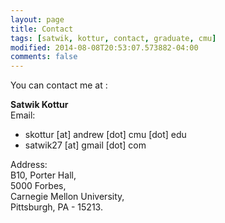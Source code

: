 ```yaml
---
layout: page
title: Contact
tags: [satwik, kottur, contact, graduate, cmu]
modified: 2014-08-08T20:53:07.573882-04:00
comments: false
---
```


You can contact me at :

<b>Satwik Kottur</b><br/>
Email:<br/>
* skottur [at] andrew [dot] cmu [dot] edu
* satwik27 [at] gmail [dot] com

Address:<br/>
B10, Porter Hall,<br/>
5000 Forbes,<br/>
Carnegie Mellon University,<br/>
Pittsburgh, PA - 15213.

